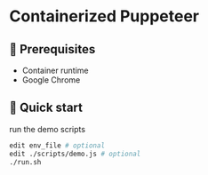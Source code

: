 # Containerized Puppeteer

## 🔢 Prerequisites

* Container runtime
* Google Chrome

## 🚀 Quick start

run the demo scripts

```bash
edit env_file # optional
edit ./scripts/demo.js # optional
./run.sh
```
